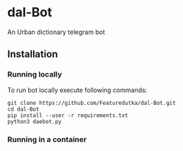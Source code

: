 # dal-Bot
An Urban dictionary telegram bot

## Installation
### Running locally
To run bot locally execute following commands:
```
git clone https://github.com/Featuredutka/dal-Bot.git
cd dal-Bot
pip install --user -r requirements.txt
python3 daebot.py
```
### Running in a container
